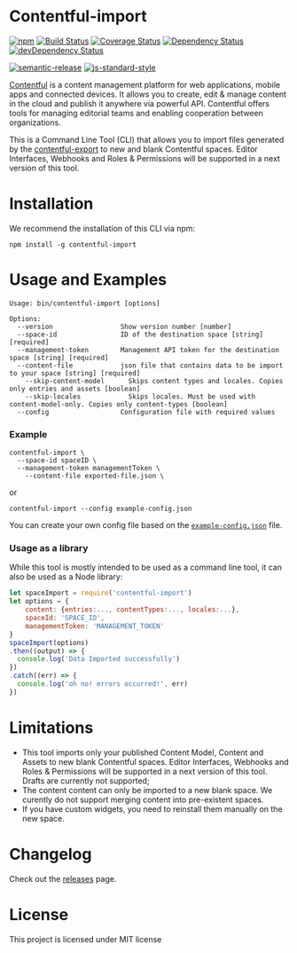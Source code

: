 # Contentful-import
[![npm](https://img.shields.io/npm/v/contentful-import.svg)](https://www.npmjs.com/package/contentful-import)
[![Build Status](https://travis-ci.org/contentful/contentful-import.svg?branch=master)](https://travis-ci.org/contentful/contentful-import)
[![Coverage Status](https://coveralls.io/repos/github/contentful/contentful-import/badge.svg?branch=master)](https://coveralls.io/github/contentful/contentful-import?branch=master)
[![Dependency Status](https://david-dm.org/contentful/contentful-import.svg)](https://david-dm.org/contentful/contentful-import)
[![devDependency Status](https://david-dm.org/contentful/contentful-import/dev-status.svg)](https://david-dm.org/contentful/contentful-import#info=devDependencies)

[![semantic-release](https://img.shields.io/badge/%20%20%F0%9F%93%A6%F0%9F%9A%80-semantic--release-e10079.svg)](https://github.com/semantic-release/semantic-release)
[![js-standard-style](https://img.shields.io/badge/code%20style-standard-brightgreen.svg)](http://standardjs.com/)

[Contentful][1] is a content management platform for web applications, mobile apps and connected devices. It allows you to create, edit & manage content in the cloud and publish it anywhere via powerful API. Contentful offers tools for managing editorial teams and enabling cooperation between organizations.

This is a Command Line Tool (CLI) that allows you to import files generated by the [contentful-export](https://github.com/contentful/contentful-export) to new and blank Contentful spaces. Editor Interfaces, Webhooks and Roles & Permissions will be supported in a next version of this tool.

# Installation

We recommend the installation of this CLI via npm:

`npm install -g contentful-import`

# Usage and Examples

```shell
Usage: bin/contentful-import [options]

Options:
  --version                 Show version number [number]
  --space-id                ID of the destination space [string] [required]
  --management-token        Management API token for the destination space [string] [required]
  --content-file            json file that contains data to be import to your space [string] [required]
	--skip-content-model      Skips content types and locales. Copies only entries and assets [boolean]
	--skip-locales            Skips locales. Must be used with content-model-only. Copies only content-types [boolean]
  --config                  Configuration file with required values
```

### Example

```shell
contentful-import \
  --space-id spaceID \
  --management-token managementToken \
	--content-file exported-file.json \
```

or

```shell
contentful-import --config example-config.json
```

You can create your own config file based on the [`example-config.json`](example-config.json) file.

### Usage as a library

While this tool is mostly intended to be used as a command line tool, it can also be used as a Node library:

```javascript
let spaceImport = require('contentful-import')
let options = {
	content: {entries:..., contentTypes:..., locales:...},
	spaceId: 'SPACE_ID',
	managementToken: 'MANAGEMENT_TOKEN'
}
spaceImport(options)
.then((output) => {
  console.log('Data Imported successfully')
})
.catch((err) => {
  console.log('oh no! errors occurred!', err)
})
```

# Limitations

- This tool imports only your published Content Model, Content and Assets to new blank Contentful spaces. Editor Interfaces, Webhooks and Roles & Permissions will be supported in a next version of this tool. Drafts are currently not supported;
- The content content can only be imported to a new blank space. We curently do not support merging content into pre-existent spaces.
- If you have custom widgets, you need to reinstall them manually on the new space.

# Changelog

Check out the [releases](https://github.com/contentful/contentful-export/releases) page.

# License

This project is licensed under MIT license

[1]: https://www.contentful.com
